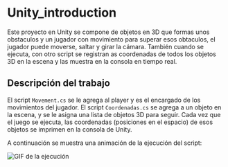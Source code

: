 # Unity_introduction
Este proyecto en Unity se compone de objetos en 3D que formas unos obstaculos y un jugador con movimiento para superar esos obtaculos, el jugador puede moverse, saltar y girar la cámara. También cuando se ejecuta, con otro script se registran as coordenadas de todos los objetos 3D en la escena y las muestra en la consola en tiempo real.

## Descripción del trabajo
El script `Movement.cs` se le agrega al player y es el encargado de los movimientos del jugador.
El script `Coordenadas.cs` se agrega a un objeto en la escena, y se le asigna una lista de objetos 3D para seguir. Cada vez que el juego se ejecuta, las coordenadas (posiciones en el espacio) de esos objetos se imprimen en la consola de Unity.

A continuación se muestra una animación de la ejecución del script:

![GIF de la ejecución](Intrduccion_unity.gif)
